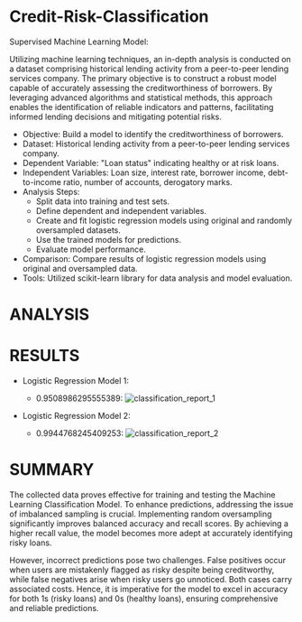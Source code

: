 # Credit-Risk-Classification
Supervised Machine Learning Model:

Utilizing machine learning techniques, an in-depth analysis is conducted on a dataset comprising historical lending activity from a peer-to-peer lending services company. The primary objective is to construct a robust model capable of accurately assessing the creditworthiness of borrowers. By leveraging advanced algorithms and statistical methods, this approach enables the identification of reliable indicators and patterns, facilitating informed lending decisions and mitigating potential risks.


* Objective: Build a model to identify the creditworthiness of borrowers.
* Dataset: Historical lending activity from a peer-to-peer lending services company.
* Dependent Variable: "Loan status" indicating healthy or at risk loans.
* Independent Variables: Loan size, interest rate, borrower income, debt-to-income ratio, number of accounts, derogatory marks.
* Analysis Steps:
  * Split data into training and test sets.
  * Define dependent and independent variables.
  * Create and fit logistic regression models using original and randomly oversampled datasets.
  * Use the trained models for predictions.
  * Evaluate model performance.
* Comparison: Compare results of logistic regression models using original and oversampled data.
* Tools: Utilized scikit-learn library for data analysis and model evaluation.

# ANALYSIS

# RESULTS

* Logistic Regression Model 1:
  * 0.9508986295555389: ![classification_report_1](https://github.com/FMUMIN1/Credit-Risk-Classification/assets/121820268/bd939872-094e-4232-ba33-7844d7d3c823)
    

* Logistic Regression Model 2:
  * 0.9944768245409253: ![classification_report_2](https://github.com/FMUMIN1/Credit-Risk-Classification/assets/121820268/438b0ac7-e017-4d03-8772-ee0b00b749d6)
    

# SUMMARY
The collected data proves effective for training and testing the Machine Learning Classification Model. To enhance predictions, addressing the issue of imbalanced sampling is crucial. Implementing random oversampling significantly improves balanced accuracy and recall scores. By achieving a higher recall value, the model becomes more adept at accurately identifying risky loans.

However, incorrect predictions pose two challenges. False positives occur when users are mistakenly flagged as risky despite being creditworthy, while false negatives arise when risky users go unnoticed. Both cases carry associated costs. Hence, it is imperative for the model to excel in accuracy for both 1s (risky loans) and 0s (healthy loans), ensuring comprehensive and reliable predictions.
